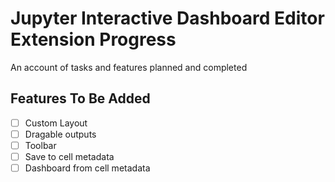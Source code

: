 # Jupyter Interactive Dashboard Editor Extension Progress
An account of tasks and features planned and completed

## Features To Be Added
- [ ] Custom Layout
- [ ] Dragable outputs
- [ ] Toolbar
- [ ] Save to cell metadata
- [ ] Dashboard from cell metadata
